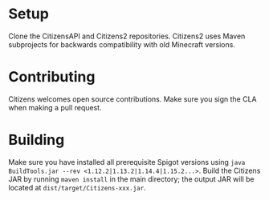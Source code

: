 Setup
=====
Clone the CitizensAPI and Citizens2 repositories.
Citizens2 uses Maven subprojects for backwards compatibility with old Minecraft versions.

Contributing
============
Citizens welcomes open source contributions. Make sure you sign the CLA when making a pull request.

Building
======== 
Make sure you have installed all prerequisite Spigot versions using `java BuildTools.jar --rev <1.12.2|1.13.2|1.14.4|1.15.2...>`.
Build the Citizens JAR by running `maven install` in the main directory; the output JAR will be located at `dist/target/Citizens-xxx.jar`.
<!-- Testing -->